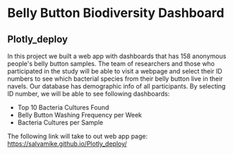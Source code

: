 # Belly Button Biodiversity Dashboard

## Plotly_deploy

In this project we built a web app with dashboards that has 158 anonymous people's belly button samples. The team of researchers and those who participated in the study will be able to visit a webpage and select their ID numbers to see which bacterial species from their belly button live in their navels. Our database has demographic info of all participants. By selecting ID number, we will be able to see following dashboards:

- Top 10 Bacteria Cultures Found
- Belly Button Washing Frequency per Week
- Bacteria Cultures per Sample

The following link will take to out web app page: https://salvamike.github.io/Plotly_deploy/
